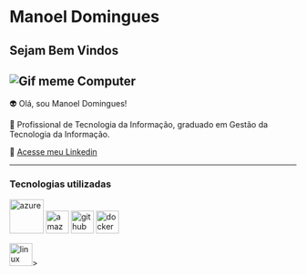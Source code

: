 # Manoel Domingues

## Sejam Bem Vindos ##

![Gif meme Computer](https://media.tenor.com/vnrEB7ikxSkAAAAM/drake-laptop-drake.gif)
---------

👽 Olá, sou Manoel Domingues!

💬 Profissional de Tecnologia da Informação, graduado em  Gestão da Tecnologia da Informação.

📧 [ Acesse meu Linkedin](https://www.linkedin.com/in/manoeldomingues)

-----

### Tecnologias utilizadas 


 <img src="https://cdn.jsdelivr.net/gh/devicons/devicon@latest/icons/azure/azure-original-wordmark.svg" alt="azure" width="60"> 
 <img src="https://cdn.jsdelivr.net/gh/devicons/devicon@latest/icons/amazonwebservices/amazonwebservices-original-wordmark.svg" alt="amazonwebservices" width="40">

 <img src="https://cdn.jsdelivr.net/gh/devicons/devicon@latest/icons/github/github-original-wordmark.svg" alt="github" width="40">

 <img src="https://cdn.jsdelivr.net/gh/devicons/devicon@latest/icons/docker/docker-original-wordmark.svg" alt="docker" width="40">

 <img src="https://cdn.jsdelivr.net/gh/devicons/devicon@latest/icons/linux/linux-original.svg" alt="linux" width="40">>
          



